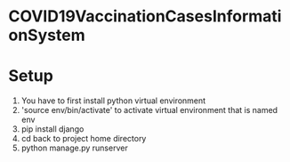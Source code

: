# COVID19VaccinationCasesInformationSystem

# Setup
1. You have to first install python virtual environment
2. 'source env/bin/activate' to activate virtual environment that is named env
3. pip install django
4. cd back to project home directory
5. python manage.py runserver